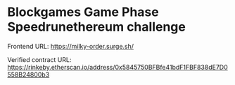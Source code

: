 # Blockgames Game Phase Speedrunethereum challenge

Frontend URL: https://milky-order.surge.sh/

Verified contract URL: https://rinkeby.etherscan.io/address/0x5845750BFBfe41bdF1FBF838dE7D0558B24800b3
